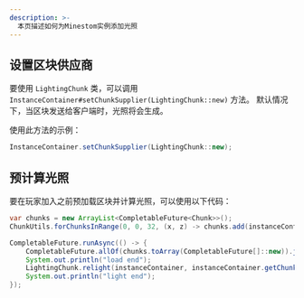 ```yaml
---
description: >-
  本页描述如何为Minestom实例添加光照
---
```


## 设置区块供应商

要使用 `LightingChunk` 类，可以调用 `InstanceContainer#setChunkSupplier(LightingChunk::new)` 方法。
默认情况下，当区块发送给客户端时，光照将会生成。

使用此方法的示例：
```java
InstanceContainer.setChunkSupplier(LightingChunk::new);
```
## 预计算光照

要在玩家加入之前预加载区块并计算光照，可以使用以下代码：

```java
var chunks = new ArrayList<CompletableFuture<Chunk>>();
ChunkUtils.forChunksInRange(0, 0, 32, (x, z) -> chunks.add(instanceContainer.loadChunk(x, z)));

CompletableFuture.runAsync(() -> {
    CompletableFuture.allOf(chunks.toArray(CompletableFuture[]::new)).join();
    System.out.println("load end");
    LightingChunk.relight(instanceContainer, instanceContainer.getChunks());
    System.out.println("light end");
});
```